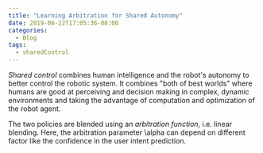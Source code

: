 ```yaml
---
title: "Learning Arbitration for Shared Autonomy"
date: 2019-06-22T17:05:36-08:00
categories:
  - Blog
tags:
  - sharedControl
---
```


*Shared control* combines human intelligence and the robot's autonomy to better control the robotic system. It combines "both of best worlds" where humans are good at perceiving and decision making in complex, dynamic environments and taking the advantage of computation and optimization of the robot agent.

The two policies are blended using an *arbitration function*, i.e. linear blending. Here, the arbitration parameter \alpha can depend on different factor like the confidence in the user intent prediction. 
